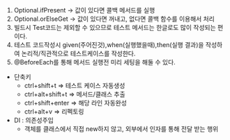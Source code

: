 1. Optional.ifPresent -> 값이 있다면 콜백 메서드를 실행
2. Optional.orElseGet -> 값이 있다면 꺼내고, 없다면 콜백 함수를 이용해서 처리
3. 빌드시 Test코드는 제외할 수 있으므로 테스트 메서드는 한글로도 많이 작성되는 편이다.
4. 테스트 코드작성시 given(주어진것),when(실행했을때),then(실행 결과)을 작성하여 논리적/직관적으로 테스트케이스를 작성한다.
5. @BeforeEach를 통해 메서드 실행전 미리 세팅을 해둘 수 있다.

* 단축키
    * ctrl+shift+t => 테스트 케이스 자동생성
    * ctrl+alt+shift+t => 메서드/클래스 추출
    * ctrl+shift+enter => 해당 라인 자동완성
    * ctrl+alt+v => 리펙토링
* DI : 의존성주입
  * 객체를 클래스에서 직접 new하지 않고, 외부에서 인자를 통해 전달 받는 행위
